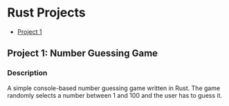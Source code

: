 # Rust Projects

- [Project 1](#project-1)

## Project 1: Number Guessing Game

### Description

A simple console-based number guessing game written in Rust.
The game randomly selects a number between 1 and 100 and the user has to guess it.
